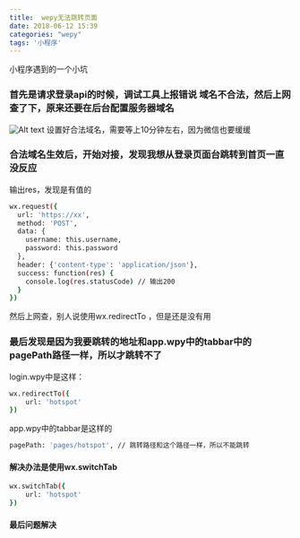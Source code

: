 ```yaml
---
title:  wepy无法跳转页面
date: 2018-06-12 15:39
categories: "wepy"
tags: '小程序'
---
```

小程序遇到的一个小坑
<!-- more -->
### 首先是请求登录api的时候，调试工具上报错说 域名不合法，然后上网查了下，原来还要在后台配置服务器域名
![Alt text](/images/jumpPage-01.png)
设置好合法域名，需要等上10分钟左右，因为微信也要缓缓
### 合法域名生效后，开始对接，发现我想从登录页面台跳转到首页一直没反应
输出res，发现是有值的
``` bash
wx.request({
  url: 'https://xx',
  method: 'POST',
  data: {
    username: this.username,
    password: this.password
  },
  header: {'content-type': 'application/json'},
  success: function(res) {
  	console.log(res.statusCode) // 输出200
  }
})
```
然后上网查，别人说使用wx.redirectTo ，但是还是没有用
### 最后发现是因为我要跳转的地址和app.wpy中的tabbar中的pagePath路径一样，所以才跳转不了
login.wpy中是这样：
``` bash
wx.redirectTo({
	url: 'hotspot'
})
```
app.wpy中的tabbar是这样的
``` bash
pagePath: 'pages/hotspot', // 跳转路径和这个路径一样，所以不能跳转
```
#### 解决办法是使用wx.switchTab
``` bash
wx.switchTab({
	url: 'hotspot'
})
```
#### 最后问题解决